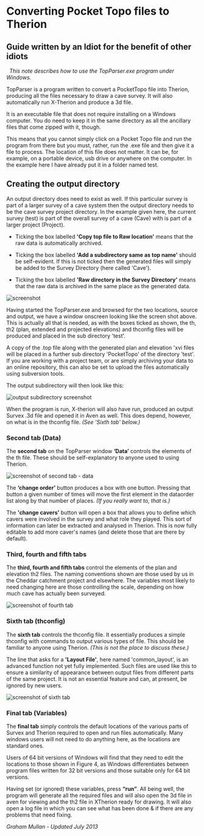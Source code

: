 # Converting Pocket Topo files to Therion
## Guide written by an Idiot for the benefit of other idiots
 
*This note describes how to use the TopParser.exe program under Windows.*

TopParser is a program written to convert a PocketTopo file into Therion, producing all the files necessary to draw a cave survey. It will also automatically run X-Therion and produce a 3d file.

It is an executable file that does not require installing on a Windows computer. You do need to keep it in the same directory as all the ancillary files that come zipped with it, though.

This means that you cannot simply click on a Pocket Topo file and run the program from there but you must, rather, run the .exe file and then give it a file to process. The location of this file does not matter. It can be, for example, on a portable device, usb drive or anywhere on the computer. In the example here I have already put it in a folder named test.

## Creating the output directory
An output directory does need to exist as well. If this particular survey is part of a larger survey of a cave system then the output directory needs to be the cave survey project directory. In the example given here, the current survey (test) is part of the overall survey of a cave (Cave) with is part of a larger project (Project).

- Ticking the box labelled **'Copy top file to Raw location'** means that the raw data is automatically archived.

- Ticking the box labelled **'Add a subdirectory same as top name'** should be self-evident. If this is not ticked then the generated files will simply be added to the Survey Directory (here called 'Cave'). 

- Ticking the box labelled **'Raw directory in the Survey Directory'** means that the raw data is archived in the same place as the generated data.

![screenshot](Manual_Figure_1.jpg)

Having started the TopParser.exe and browsed for the two locations, source and output, we have a window onscreen looking like the screen shot above. This is actually all that is needed, as with the boxes ticked as shown, the th, th2 (plan, extended and projected elevations) and thconfig files will be produced and placed in the sub directory 'test'. 

A copy of the .top file along with the generated plan and elevation 'xvi files will be placed in a further sub directory 'PocketTopo' of the directory 'test'.
If you are working with a project team, or are simply archiving your data to an online repository, this can also be set to upload the files automatically using subversion tools.

The output subdirectory will then look like this:

![output subdirectory screenshot](Manual_Figure_2.jpg)

When the program is run, X-therion will also have run, produced an output Survex .3d file and opened it in Aven as well. This does depend, however, on what is in the thconfig file. *(See 'Sixth tab' below.)*

### Second tab (Data)
The **second tab** on the TopParser window **‘Data’** controls the elements of the th file. These should be self-explanatory to anyone used to using Therion.

![screenshot of second tab - data](Manual_Figure_3.jpg)

The **‘change order’** button produces a box with one button. Pressing that button a given number of times will move the first element in the dataorder list along by that number of places. *(If you really want to, that is.)*

The **'change cavers'** button will open a box that allows you to define which cavers were involved in the survey and what role they played. This sort of information can later be extracted and analysed in Therion. This is now fully editable to add more caver's names (and delete those that are there by default).

### Third, fourth and fifth tabs
The **third, fourth and fifth tabs** control the elements of the plan and elevation th2 files. The naming conventions shown are those used by us in the Cheddar catchment project and elsewhere. The variables most likely to need changing here are those controlling the scale, depending on how much cave has actually been surveyed.  

![screenshot of fourth tab](Manual_Figure_4.jpg)

### Sixth tab (thconfig)
The **sixth tab** controls the thconfig file. It essentially produces a simple thconfig with commands to output various types of file. This should be familiar to anyone using Therion. *(This is not the place to discuss these.)*

The line that asks for a **'Layout File'**, here named 'common_layout', is an advanced function not yet fully implemented. Such files are used like this to ensure a similarity of appearance between output files from different parts of the same project. It is not an essential feature and can, at present, be ignored by new users.

![screenshot of sixth tab](Manual_Figure_5.jpg)

### Final tab (Variables)
The **final tab** simply controls the default locations of the various parts of Survex and Therion required to open and run files automatically. Many windows users will not need to do anything here, as the locations are standard ones. 

Users of 64 bit versions of Windows will find that they need to edit the locations to those shown in Figure 4, as Windows differentiates between program files written for 32 bit versions and those suitable only for 64 bit versions.

Having set (or ignored) these variables, press **“run”**. All being well, the program will generate all the required files and will also open the 3d file in aven for viewing and the th2 file in XTherion ready for drawing. It will also open a log file in which you can see what has been done & if there are any problems that need fixing.

*Graham Mullan - Updated July 2013*
     